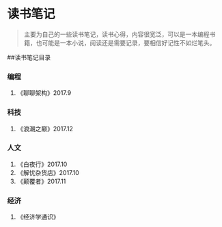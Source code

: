 # 读书笔记

> 主要为自己的一些读书笔记，读书心得，内容很宽泛，可以是一本编程书籍，也可能是一本小说，阅读还是需要记录，要相信好记性不如烂笔头。

##读书笔记目录

### 编程
1. 《聊聊架构》2017.9
### 科技
1. 《浪潮之巅》2017.12
### 人文
1. 《白夜行》2017.10
2. 《解忧杂货店》2017.10
3. 《颠覆者》2017.11
### 经济
1. 《经济学通识》
